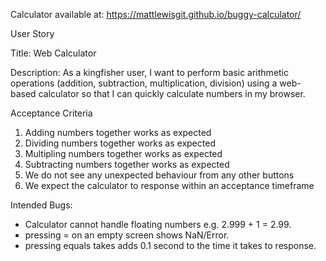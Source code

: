 Calculator available at: https://mattlewisgit.github.io/buggy-calculator/

User Story

Title: Web Calculator

Description:
As a kingfisher user, I want to perform basic arithmetic operations (addition, subtraction, multiplication, division) using a web-based calculator so that I can quickly calculate numbers in my browser.

Acceptance Criteria

1) Adding numbers together works as expected
2) Dividing numbers together works as expected
3) Multipling numbers together works as expected
4) Subtracting numbers together works as expected
5) We do not see any unexpected behaviour from any other buttons
6) We expect the calculator to response within an acceptance timeframe


Intended Bugs:

- Calculator cannot handle floating numbers e.g. 2.999 + 1 = 2.99.
- pressing = on an empty screen shows NaN/Error.
- pressing equals takes adds 0.1 second to the time it takes to response.
